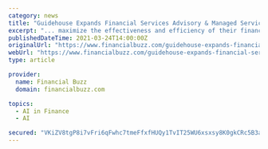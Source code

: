 ```yaml
---
category: news
title: "Guidehouse Expands Financial Services Advisory & Managed Services Footprint Globally"
excerpt: "... maximize the effectiveness and efficiency of their financial crimes related technology and investigative functions. Guidehouse’s two-pronged approach leverages machine learning and managed services to drive down the cost of compliance and reduce ..."
publishedDateTime: 2021-03-24T14:00:00Z
originalUrl: "https://www.financialbuzz.com/guidehouse-expands-financial-services-advisory-managed-services-footprint-globally/"
webUrl: "https://www.financialbuzz.com/guidehouse-expands-financial-services-advisory-managed-services-footprint-globally/"
type: article

provider:
  name: Financial Buzz
  domain: financialbuzz.com

topics:
  - AI in Finance
  - AI

secured: "VKiZV8tgP8i7vFri6qFwhc7tmeFfxfHUQy1TvIT25WU6xsxsy8K0gkCRc5B3acFAooKft5NcSrOYzzsOFUp7Bl1JwfAL84UM5eIg30jqiDpxWipSvG/MPUfnrF8Sfzd48jJFYES8gPbxy4OqTfgroTG5RVKeOtnscdF/nHsxiRPWpTKMnj2Am3fFwiELiUb0+9aswZycafdtt2nkN3OP2Xa5iH51WVCWqzk0ZtcWORbSFHqev8v8McTTx7IQlMoDGM6qHdO/Hp+SKfTAGbLYC91lHq/pQhgNp8Knk+BtPs/gTmwfg4xPSNt+odYWhvRdWf77hm6X8pBDPfNTAa4dMIzgHFEWCKqSlC647elQRzE=;f7hFTWxgf56tpRCqGWtYhA=="
---
```


